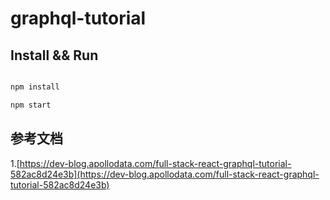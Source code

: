# graphql-tutorial

## Install && Run

```bash

npm install

npm start

```

## 参考文档

1.[https://dev-blog.apollodata.com/full-stack-react-graphql-tutorial-582ac8d24e3b](https://dev-blog.apollodata.com/full-stack-react-graphql-tutorial-582ac8d24e3b)